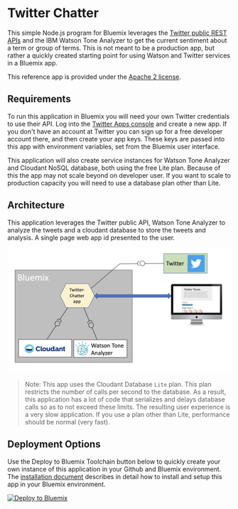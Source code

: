 # Twitter Chatter 

This simple Node.js program for Bluemix leverages the [Twitter public REST APIs](https://dev.twitter.com/rest/public) and the IBM Watson Tone Analyzer to get the current sentiment about a term or group of terms.  This is not meant to be a production app, but rather a quickly created starting point for using Watson and Twitter services in a Bluemix app.

This reference app is provided under the [Apache 2 license](http://www.apache.org/licenses/LICENSE-2.0).

## Requirements

To run this application in Bluemix you will need your own Twitter credentials to use their API. Log into the 
[Twitter Apps console](https://apps.twitter.com/) and create a new app.  If you don't have an account at Twitter
you can sign up for a free developer account there, and then create your app keys.  These keys are passed into this 
app with environment variables, set from the Bluemix user interface.

This application will also create service instances for Watson Tone Analyzer and Cloudant NoSQL database, both 
using the free Lite plan.  Because of this the app may not scale beyond on developer user.  If you want to scale to production capacity you will need to use a database plan other than Lite.

## Architecture

This application leverages the Twitter public API, Watson Tone Analyzer to analyze the tweets and a cloudant database to store 
the tweets and analysis. A single page web app id presented to the user.

![Architecture Overview](./documentation/images/ArchDgm.png)

> Note: This app uses the Cloudant Database `Lite` plan.  This plan restricts the number of calls per second to 
> the database.  As a result, this application has a lot of code that serializes and delays database calls
> so as to not exceed these limits.  The resulting user experience is a very slow application.  If you 
> use a plan other than Lite, performance should be normal (very fast).


## Deployment Options

Use the Deploy to Bluemix Toolchain button below to quickly create your own instance of this 
application in your Github and Bluemix environment.  The [installation document](documentation/install.md) 
describes in detail how to install and setup this app in your Bluemix environment.

[![Deploy to Bluemix](https://developer.ibm.com/devops-services/wp-content/uploads/sites/42/2016/05/create_toolchain_button.png)](https://console.ng.bluemix.net/devops/setup/deploy/?repository=https%3A%2F%2Fgithub.com%2Fjconallen%2Ftwitter-chatter)